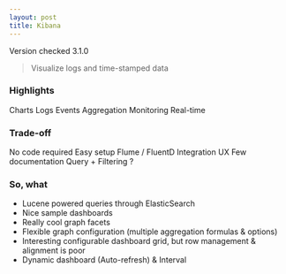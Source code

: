 ```yaml
---
layout: post
title: Kibana
---
```


Version checked <span class="label label-default">3.1.0</span>

> Visualize logs and time-stamped data

### Highlights

<span class="label label-primary">Charts</span>
<span class="label label-primary">Logs</span>
<span class="label label-primary">Events</span>
<span class="label label-primary">Aggregation</span>
<span class="label label-primary">Monitoring</span>
<span class="label label-primary">Real-time</span>

### Trade-off
<span class="label label-success">No code required</span>
<span class="label label-success">Easy setup</span>
<span class="label label-success">Flume / FluentD Integration</span>
<span class="label label-warning">UX</span>
<span class="label label-danger">Few documentation</span>
<span class="label label-danger">Query + Filtering ?</span>

### So, what

* Lucene powered queries through ElasticSearch
* Nice sample dashboards
* Really cool graph facets
* Flexible graph configuration (multiple aggregation formulas & options)
* Interesting configurable dashboard grid, but row management & alignment is poor
* Dynamic dashboard (Auto-refresh) & Interval